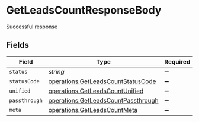 # GetLeadsCountResponseBody

Successful response


## Fields

| Field                                                                                      | Type                                                                                       | Required                                                                                   | Description                                                                                |
| ------------------------------------------------------------------------------------------ | ------------------------------------------------------------------------------------------ | ------------------------------------------------------------------------------------------ | ------------------------------------------------------------------------------------------ |
| `status`                                                                                   | *string*                                                                                   | :heavy_minus_sign:                                                                         | N/A                                                                                        |
| `statusCode`                                                                               | [operations.GetLeadsCountStatusCode](../../models/operations/getleadscountstatuscode.md)   | :heavy_minus_sign:                                                                         | N/A                                                                                        |
| `unified`                                                                                  | [operations.GetLeadsCountUnified](../../models/operations/getleadscountunified.md)         | :heavy_minus_sign:                                                                         | N/A                                                                                        |
| `passthrough`                                                                              | [operations.GetLeadsCountPassthrough](../../models/operations/getleadscountpassthrough.md) | :heavy_minus_sign:                                                                         | N/A                                                                                        |
| `meta`                                                                                     | [operations.GetLeadsCountMeta](../../models/operations/getleadscountmeta.md)               | :heavy_minus_sign:                                                                         | N/A                                                                                        |